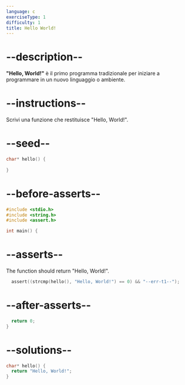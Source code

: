 ```yaml
---
language: c
exerciseType: 1
difficulty: 1
title: Hello World!
---
```


# --description--

__"Hello, World!"__ è il primo programma tradizionale per iniziare a programmare in un nuovo linguaggio o ambiente.

# --instructions--

Scrivi una funzione che restituisce "Hello, World!".

# --seed--

```c
char* hello() {
  
}
```

# --before-asserts--

```c
#include <stdio.h>
#include <string.h>
#include <assert.h>

int main() {
```

# --asserts--

The function should return "Hello, World!".

```c
  assert((strcmp(hello(), "Hello, World!") == 0) && "--err-t1--");
```

# --after-asserts--

```c
  return 0;
}
```

# --solutions--

```c
char* hello() {
  return "Hello, World!";
}
```
